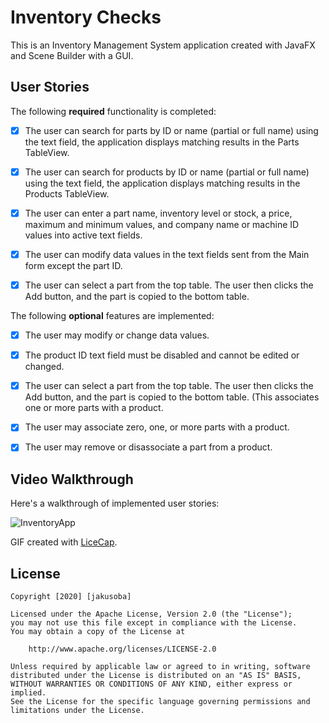 # Inventory Checks
This is an Inventory Management System application created with JavaFX and Scene Builder with a GUI.
## User Stories

The following **required** functionality is completed:

  - [X] The user can search for parts by ID or name (partial or full name) using the text field, the application displays matching results in the Parts TableView.
  - [X] The user can search for products by ID or name (partial or full name) using the text field, the application displays matching results in the Products       TableView.
  - [X] The user can enter a part name, inventory level or stock, a price, maximum and minimum values, and company name or machine ID values into active text fields.
  - [X] The user can modify data values in the text fields sent from the Main form except the part ID.
  - [X] The user can select a part from the top table. The user then clicks the Add button, and the part is copied to the bottom table.
  

The following **optional** features are implemented:

- [X] The user may modify or change data values.

- [X] The product ID text field must be disabled and cannot be edited or changed.

- [X]  The user can select a part from the top table. The user then clicks the Add button, and the part is copied to the bottom table. (This associates one or more parts with a product.

- [X] The user may associate zero, one, or more parts with a product.

- [X] The user may remove or disassociate a part from a product.



## Video Walkthrough


Here's a walkthrough of implemented user stories:


![InventoryApp](https://user-images.githubusercontent.com/63765884/99524360-538bb580-2966-11eb-83ea-1063efab3de0.gif)



GIF created with [LiceCap](http://www.cockos.com/licecap/).



## License

    Copyright [2020] [jakusoba]

    Licensed under the Apache License, Version 2.0 (the "License");
    you may not use this file except in compliance with the License.
    You may obtain a copy of the License at

        http://www.apache.org/licenses/LICENSE-2.0

    Unless required by applicable law or agreed to in writing, software
    distributed under the License is distributed on an "AS IS" BASIS,
    WITHOUT WARRANTIES OR CONDITIONS OF ANY KIND, either express or implied.
    See the License for the specific language governing permissions and
    limitations under the License.
